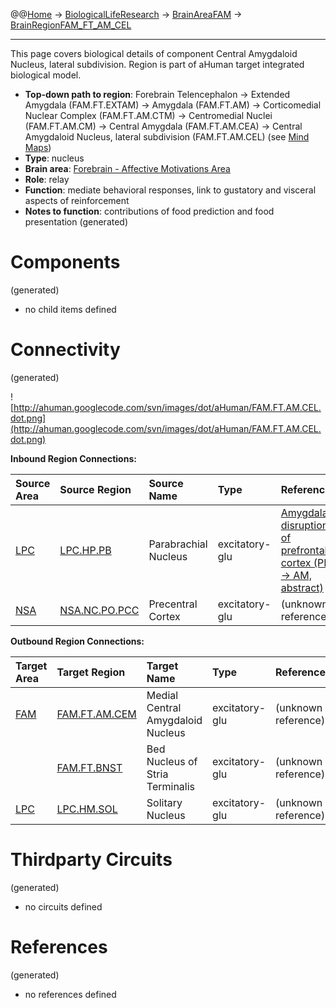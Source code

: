 @@[Home](Home.md) -> [BiologicalLifeResearch](BiologicalLifeResearch.md) -> [BrainAreaFAM](BrainAreaFAM.md) -> [BrainRegionFAM\_FT\_AM\_CEL](BrainRegionFAM_FT_AM_CEL.md)

---


This page covers biological details of component Central Amygdaloid Nucleus, lateral subdivision.
Region is part of aHuman target integrated biological model.

  * **Top-down path to region**: Forebrain Telencephalon -> Extended Amygdala (FAM.FT.EXTAM) -> Amygdala (FAM.FT.AM) -> Corticomedial Nuclear Complex (FAM.FT.AM.CTM) -> Centromedial Nuclei (FAM.FT.AM.CM) -> Central Amygdala (FAM.FT.AM.CEA) -> Central Amygdaloid Nucleus, lateral subdivision (FAM.FT.AM.CEL) (see [Mind Maps](OverallMindMaps.md))
  * **Type**: nucleus
  * **Brain area**: [Forebrain - Affective Motivations Area](BrainAreaFAM.md)
  * **Role**: relay
  * **Function**: mediate behavioral responses, link to gustatory and visceral aspects of reinforcement
  * **Notes to function**: contributions of food prediction and food presentation
(generated)
# Components #
(generated)


  * no child items defined

# Connectivity #
(generated)


![http://ahuman.googlecode.com/svn/images/dot/aHuman/FAM.FT.AM.CEL.dot.png](http://ahuman.googlecode.com/svn/images/dot/aHuman/FAM.FT.AM.CEL.dot.png)

**Inbound Region Connections:**

| **Source Area** | **Source Region** | **Source Name** | **Type** | **Reference** |
|:----------------|:------------------|:----------------|:---------|:--------------|
| [LPC](BrainAreaLPC.md) | [LPC.HP.PB](BrainRegionLPC_HP_PB.md) | Parabrachial Nucleus | excitatory-glu | [Amygdalar disruption of prefrontal cortex (PB -> AM, abstract)](http://neuropolitics.org/defaultmay10.asp) |
| [NSA](BrainAreaNSA.md) | [NSA.NC.PO.PCC](BrainRegionNSA_NC_PO_PCC.md) | Precentral Cortex | excitatory-glu | (unknown reference) |

**Outbound Region Connections:**

| **Target Area** | **Target Region** | **Target Name** | **Type** | **Reference** |
|:----------------|:------------------|:----------------|:---------|:--------------|
| [FAM](BrainAreaFAM.md) | [FAM.FT.AM.CEM](BrainRegionFAM_FT_AM_CEM.md) | Medial Central Amygdaloid Nucleus | excitatory-glu | (unknown reference) |
|                 | [FAM.FT.BNST](BrainRegionFAM_FT_BNST.md) | Bed Nucleus of Stria Terminalis | excitatory-glu | (unknown reference) |
| [LPC](BrainAreaLPC.md) | [LPC.HM.SOL](BrainRegionLPC_HM_SOL.md) | Solitary Nucleus | excitatory-glu | (unknown reference) |

# Thirdparty Circuits #
(generated)

  * no circuits defined

# References #
(generated)

  * no references defined

